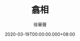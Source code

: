 ---
issue: 369
title: 翕相
author: 徐華聲
date: 2020-03-19T00:00:00.000+08:00
topic: 生活
difficulty: 1
wikidata: Q131449168
wikidata_link: https://www.wikidata.org/wiki/Q131449168
---